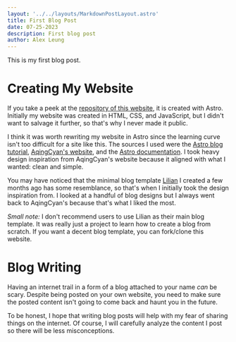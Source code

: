 ```yaml
---
layout: '../../layouts/MarkdownPostLayout.astro'
title: First Blog Post
date: 07-25-2023
description: First blog post
author: Alex Leung
---
```


This is my first blog post. 

# Creating My Website 

If you take a peek at the [repository of this website](https://github.com/alexwkleung/alexwkleung-website), it is created with Astro. Initially my website was created in HTML, CSS, and JavaScript, but I didn't want to salvage it further, so that's why I never made it public.

I think it was worth rewriting my website in Astro since the learning curve isn't too difficult for a site like this. The sources I used were the [Astro blog tutorial](https://docs.astro.build/en/tutorial/0-introduction/), [AqingCyan's website](https://www.aqingcyan.me/), and the [Astro documentation](https://docs.astro.build/en/getting-started/). I took heavy design inspiration from AqingCyan's website because it aligned with what I wanted: clean and simple.

You may have noticed that the minimal blog template [Lilian](https://github.com/alexwkleung/Lilian) I created a few months ago has some resemblance, so that's when I initially took the design inspiration from. I looked at a handful of blog designs but I always went back to AqingCyan's because that's what I liked the most.

*Small note:* I don't recommend users to use Lilian as their main blog template. It was really just a project to learn how to create a blog from scratch. If you want a decent blog template, you can fork/clone this website.

# Blog Writing

Having an internet trail in a form of a blog attached to your name *can* be scary. Despite being posted on your own website, you need to make sure the posted content isn't going to come back and haunt you in the future.

To be honest, I hope that writing blog posts will help with my fear of sharing things on the internet. Of course, I will carefully analyze the content I post so there will be less misconceptions.
